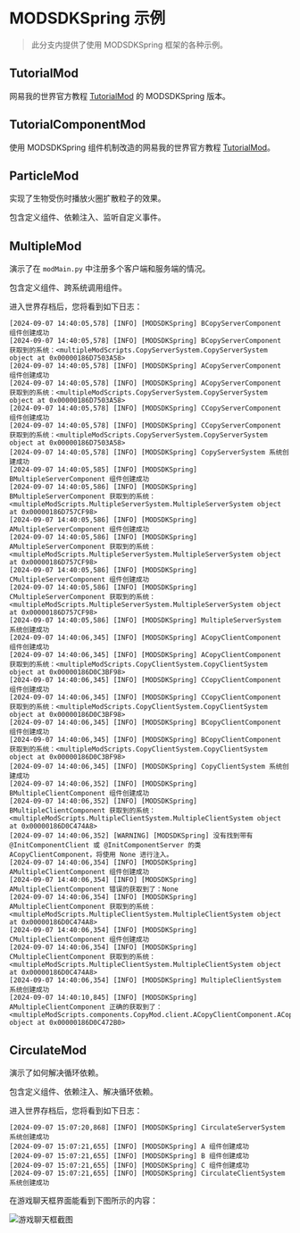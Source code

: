 # MODSDKSpring 示例

> 此分支内提供了使用 MODSDKSpring 框架的各种示例。

## TutorialMod

网易我的世界官方教程 [TutorialMod](https://mc.163.com/dev/mcmanual/mc-dev/mcguide/20-%E7%8E%A9%E6%B3%95%E5%BC%80%E5%8F%91/13-%E6%A8%A1%E7%BB%84SDK%E7%BC%96%E7%A8%8B/60-Demo%E7%A4%BA%E4%BE%8B.html#TutorialMod) 的 MODSDKSpring 版本。

## TutorialComponentMod

使用 MODSDKSpring 组件机制改造的网易我的世界官方教程 [TutorialMod](https://mc.163.com/dev/mcmanual/mc-dev/mcguide/20-%E7%8E%A9%E6%B3%95%E5%BC%80%E5%8F%91/13-%E6%A8%A1%E7%BB%84SDK%E7%BC%96%E7%A8%8B/60-Demo%E7%A4%BA%E4%BE%8B.html#TutorialMod)。

## ParticleMod

实现了生物受伤时播放火圈扩散粒子的效果。

包含定义组件、依赖注入、监听自定义事件。

## MultipleMod

演示了在 `modMain.py` 中注册多个客户端和服务端的情况。

包含定义组件、跨系统调用组件。

进入世界存档后，您将看到如下日志：

```log
[2024-09-07 14:40:05,578] [INFO] [MODSDKSpring] BCopyServerComponent 组件创建成功
[2024-09-07 14:40:05,578] [INFO] [MODSDKSpring] BCopyServerComponent 获取到的系统：<multipleModScripts.CopyServerSystem.CopyServerSystem object at 0x00000186D7503A58>
[2024-09-07 14:40:05,578] [INFO] [MODSDKSpring] ACopyServerComponent 组件创建成功
[2024-09-07 14:40:05,578] [INFO] [MODSDKSpring] ACopyServerComponent 获取到的系统：<multipleModScripts.CopyServerSystem.CopyServerSystem object at 0x00000186D7503A58>
[2024-09-07 14:40:05,578] [INFO] [MODSDKSpring] CCopyServerComponent 组件创建成功
[2024-09-07 14:40:05,578] [INFO] [MODSDKSpring] CCopyServerComponent 获取到的系统：<multipleModScripts.CopyServerSystem.CopyServerSystem object at 0x00000186D7503A58>
[2024-09-07 14:40:05,578] [INFO] [MODSDKSpring] CopyServerSystem 系统创建成功
[2024-09-07 14:40:05,585] [INFO] [MODSDKSpring] BMultipleServerComponent 组件创建成功
[2024-09-07 14:40:05,586] [INFO] [MODSDKSpring] BMultipleServerComponent 获取到的系统：<multipleModScripts.MultipleServerSystem.MultipleServerSystem object at 0x00000186D757CF98>
[2024-09-07 14:40:05,586] [INFO] [MODSDKSpring] AMultipleServerComponent 组件创建成功
[2024-09-07 14:40:05,586] [INFO] [MODSDKSpring] AMultipleServerComponent 获取到的系统：<multipleModScripts.MultipleServerSystem.MultipleServerSystem object at 0x00000186D757CF98>
[2024-09-07 14:40:05,586] [INFO] [MODSDKSpring] CMultipleServerComponent 组件创建成功
[2024-09-07 14:40:05,586] [INFO] [MODSDKSpring] CMultipleServerComponent 获取到的系统：<multipleModScripts.MultipleServerSystem.MultipleServerSystem object at 0x00000186D757CF98>
[2024-09-07 14:40:05,586] [INFO] [MODSDKSpring] MultipleServerSystem 系统创建成功
[2024-09-07 14:40:06,345] [INFO] [MODSDKSpring] ACopyClientComponent 组件创建成功
[2024-09-07 14:40:06,345] [INFO] [MODSDKSpring] ACopyClientComponent 获取到的系统：<multipleModScripts.CopyClientSystem.CopyClientSystem object at 0x00000186D0C3BF98>
[2024-09-07 14:40:06,345] [INFO] [MODSDKSpring] CCopyClientComponent 组件创建成功
[2024-09-07 14:40:06,345] [INFO] [MODSDKSpring] CCopyClientComponent 获取到的系统：<multipleModScripts.CopyClientSystem.CopyClientSystem object at 0x00000186D0C3BF98>
[2024-09-07 14:40:06,345] [INFO] [MODSDKSpring] BCopyClientComponent 组件创建成功
[2024-09-07 14:40:06,345] [INFO] [MODSDKSpring] BCopyClientComponent 获取到的系统：<multipleModScripts.CopyClientSystem.CopyClientSystem object at 0x00000186D0C3BF98>
[2024-09-07 14:40:06,345] [INFO] [MODSDKSpring] CopyClientSystem 系统创建成功
[2024-09-07 14:40:06,352] [INFO] [MODSDKSpring] BMultipleClientComponent 组件创建成功
[2024-09-07 14:40:06,352] [INFO] [MODSDKSpring] BMultipleClientComponent 获取到的系统：<multipleModScripts.MultipleClientSystem.MultipleClientSystem object at 0x00000186D0C474A8>
[2024-09-07 14:40:06,352] [WARNING] [MODSDKSpring] 没有找到带有 @InitComponentClient 或 @InitComponentServer 的类 ACopyClientComponent，将使用 None 进行注入。
[2024-09-07 14:40:06,354] [INFO] [MODSDKSpring] AMultipleClientComponent 组件创建成功
[2024-09-07 14:40:06,354] [INFO] [MODSDKSpring] AMultipleClientComponent 错误的获取到了：None
[2024-09-07 14:40:06,354] [INFO] [MODSDKSpring] AMultipleClientComponent 获取到的系统：<multipleModScripts.MultipleClientSystem.MultipleClientSystem object at 0x00000186D0C474A8>
[2024-09-07 14:40:06,354] [INFO] [MODSDKSpring] CMultipleClientComponent 组件创建成功
[2024-09-07 14:40:06,354] [INFO] [MODSDKSpring] CMultipleClientComponent 获取到的系统：<multipleModScripts.MultipleClientSystem.MultipleClientSystem object at 0x00000186D0C474A8>
[2024-09-07 14:40:06,354] [INFO] [MODSDKSpring] MultipleClientSystem 系统创建成功
[2024-09-07 14:40:10,845] [INFO] [MODSDKSpring] AMultipleClientComponent 正确的获取到了：<multipleModScripts.components.CopyMod.client.ACopyClientComponent.ACopyClientComponent object at 0x00000186D0C472B0>
```

## CirculateMod

演示了如何解决循环依赖。

包含定义组件、依赖注入、解决循环依赖。

进入世界存档后，您将看到如下日志：

```log
[2024-09-07 15:07:20,868] [INFO] [MODSDKSpring] CirculateServerSystem 系统创建成功
[2024-09-07 15:07:21,655] [INFO] [MODSDKSpring] A 组件创建成功
[2024-09-07 15:07:21,655] [INFO] [MODSDKSpring] B 组件创建成功
[2024-09-07 15:07:21,655] [INFO] [MODSDKSpring] C 组件创建成功
[2024-09-07 15:07:21,655] [INFO] [MODSDKSpring] CirculateClientSystem 系统创建成功
```

在游戏聊天框界面能看到下图所示的内容：

![游戏聊天框截图](https://github.com/user-attachments/assets/e28d90dd-7dcc-4414-86f5-5a5d1459c918)